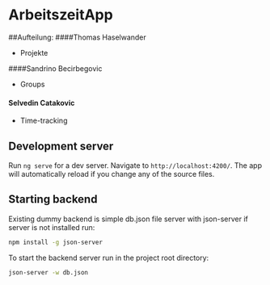 # ArbeitszeitApp


##Aufteilung:
####Thomas Haselwander
* Projekte

####Sandrino Becirbegovic
* Groups

#### Selvedin Catakovic
* Time-tracking

## Development server

Run `ng serve` for a dev server. Navigate to `http://localhost:4200/`. The app will automatically reload if you change any of the source files.

## Starting backend

Existing dummy backend is simple db.json file server with json-server
if server is not installed run:
```bash
npm install -g json-server
```
To start the backend server run in the project root directory:
```bash
json-server -w db.json
```
